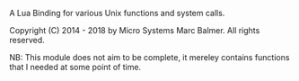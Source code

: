 A Lua Binding for various Unix functions and system calls.

Copyright (C) 2014 - 2018 by Micro Systems Marc Balmer.
All rights reserved.

NB: This module does not aim to be complete, it mereley contains functions
that I needed at some point of time.

